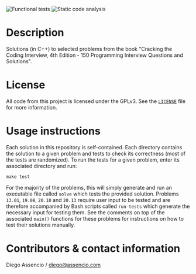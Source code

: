 ![Functional tests](https://github.com/dassencio/cracking-the-coding-interview/workflows/Functional%20tests/badge.svg)
![Static code analysis](https://github.com/dassencio/cracking-the-coding-interview/workflows/Static%20code%20analysis/badge.svg)

# Description

Solutions (in C++) to selected problems from the book "Cracking the Coding
Interview, 4th Edition - 150 Programming Interview Questions and Solutions".

# License

All code from this project is licensed under the GPLv3. See the
[`LICENSE`](https://github.com/dassencio/cracking-the-coding-interview/tree/master/LICENSE)
file for more information.

# Usage instructions

Each solution in this repository is self-contained. Each directory contains
the solution to a given problem and tests to check its correctness (most of the
tests are randomized). To run the tests for a given problem, enter its
associated directory and run:

    make test

For the majority of the problems, this will simply generate and run an
executable file called `solve` which tests the provided solution.
Problems `13.01`, `19.08`, `20.10` and `20.13` require user input to be tested
and are therefore accompanied by Bash scripts called `run-tests` which generate
the necessary input for testing them. See the comments on top of the associated
`main()` functions for these problems for instructions on how to test their
solutions manually.

# Contributors & contact information

Diego Assencio / diego@assencio.com
